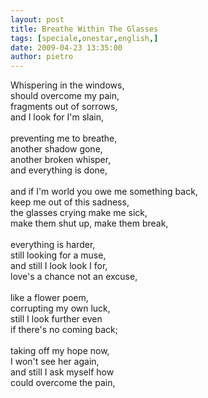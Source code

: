 ```yaml
---
layout: post
title: Breathe Within The Glasses
tags: [speciale,onestar,english,]
date: 2009-04-23 13:35:00
author: pietro
---
```

Whispering in the windows,<br/>should overcome my pain,<br/>fragments out of sorrows,<br/>and I look for I'm slain,<br/><br/>preventing me to breathe,<br/>another shadow gone,<br/>another broken whisper,<br/>and everything is done,<br/><br/>and if I'm world you owe me something back,<br/>keep me out of this sadness,<br/>the glasses crying make me sick,<br/>make them shut up, make them break,<br/><br/>everything is harder,<br/>still looking for a muse,<br/>and still I look look I for,<br/>love's a chance not an excuse,<br/><br/>like a flower poem,<br/>corrupting my own luck,<br/>still I look further even<br/>if there's no coming back;<br/><br/>taking off my hope now,<br/>I won't see her again,<br/>and still I ask myself how<br/>could overcome the pain,
